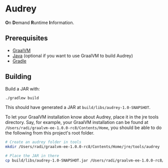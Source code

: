 Audrey
======

**O**n **D**emand **R**untime **I**nformation.

Prerequisites
-------------

* [GraalVM](https://www.graalvm.org/downloads/)
* [Java](https://www.java.com/en/download/) (optional if you want to use GraalVM
    to build Audrey)
* [Gradle](https://gradle.org/install/)

Building
--------

Build a JAR with:

```bash
./gradlew build
```

This should have generated a JAR at `build/libs/audrey-1.0-SNAPSHOT`.

To let your GraalVM installation know about Audrey, place it in the jre tools
directory. Say, for example, your GraalVM installation can be found at
`/Users/radi/graalvm-ee-1.0.0-rc8/Contents/Home`, you should be able to do the
following from this project's root folder.

```bash
# Create an audrey folder in tools
mkdir /Users/radi/graalvm-ee-1.0.0-rc8/Contents/Home/jre/tools/audrey

# Place the JAR in there
cp build/libs/audrey-1.0-SNAPSHOT.jar /Users/radi/graalvm-ee-1.0.0-rc8/Contents/Home/jre/tools/audrey/
```
